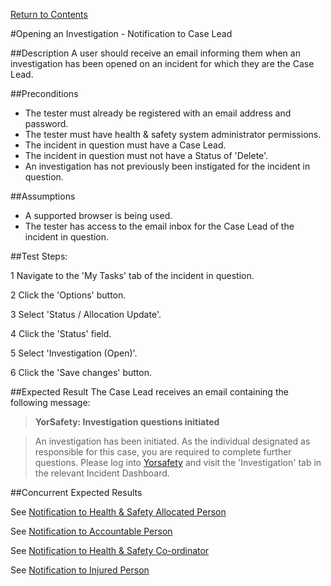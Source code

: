 [Return to Contents](https://github.com/infojam-james/test-cases/blob/master/Contents.md)

#Opening an Investigation - Notification to Case Lead

##Description
A user should receive an email informing them when an investigation has been opened on an incident for which they are the Case Lead.

##Preconditions 
+ The tester must already be registered with an email address and password.
+ The tester must have health & safety system administrator permissions.
+ The incident in question must have a Case Lead.
+ The incident in question must not have a Status of 'Delete'.
+ An investigation has not previously been instigated for the incident in question.

##Assumptions
+ A supported browser is being used.
+ The tester has access to the email inbox for the Case Lead of the incident in question.

##Test Steps:

1 Navigate to the 'My Tasks' tab of the incident in question.

2 Click the 'Options' button.

3 Select 'Status / Allocation Update'.

4 Click the 'Status' field.

5 Select 'Investigation (Open)'.

6 Click the 'Save changes' button.

##Expected Result
The Case Lead receives an email containing the following message:

>**YorSafety: Investigation questions initiated**

>An investigation has been initiated.  As the individual designated as responsible for this case, you are required to complete further questions.  Please log into [Yorsafety](https://www.yorsafety.org.uk) and visit the 'Investigation' tab in the relevant Incident Dashboard.

##Concurrent Expected Results

See [Notification to Health & Safety Allocated Person](https://github.com/infojam-james/test-cases/blob/master/Investigations/Opening-an-Investigation/investigations-1.md)

See [Notification to Accountable Person](https://github.com/infojam-james/test-cases/blob/master/Investigations/Opening-an-Investigation/investigations-2.md)

See [Notification to Health & Safety Co-ordinator](https://github.com/infojam-james/test-cases/blob/master/Investigations/Opening-an-Investigation/investigations-4.md)

See [Notification to Injured Person](https://github.com/infojam-james/test-cases/blob/master/Investigations/Opening-an-Investigation/investigations-6.md)
